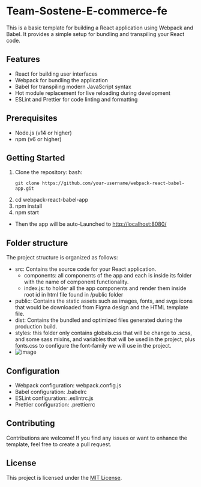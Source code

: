 # Team-Sostene-E-commerce-fe

This is a basic template for building a React application using Webpack and Babel. It provides a simple setup for bundling and transpiling your React code.

## Features

- React for building user interfaces
- Webpack for bundling the application
- Babel for transpiling modern JavaScript syntax
- Hot module replacement for live reloading during development
- ESLint and Prettier for code linting and formatting

## Prerequisites

- Node.js (v14 or higher)
- npm (v6 or higher)

## Getting Started

1. Clone the repository:
bash:
   ```
   git clone https://github.com/your-username/webpack-react-babel-app.git

   ```
2. cd webpack-react-babel-app
3. npm install
4. npm start
- Then the app will be auto-Launched to [http://localhost:8080/](http://localhost:8080/)

## Folder structure

The project structure is organized as follows:

- src: Contains the source code for your React application.
    - components: all components of the app and each is inside its folder with the name of component functionality.
    - index.js: to holder all the app components and render them inside root id in html file found in /public folder
- public: Contains the static assets such as images, fonts, and svgs icons that would be downloaded from Figma design and the HTML template file.
- dist: Contains the bundled and optimized files generated during the production build.
- styles: this folder only contains globals.css that will be change to .scss, and some sass mixins, and variables that will be used in the project, plus fonts.css to configure the font-family we will use in the project.
- ![image](https://github.com/atlp-rwanda/Team-Sostene-E-commerce-fe/assets/91186046/310e5220-d386-4613-af63-64546d8a2909)


## Configuration
- Webpack configuration: webpack.config.js
- Babel configuration: .babelrc
- ESLint configuration: .eslintrc.js
- Prettier configuration: .prettierrc

## Contributing
Contributions are welcome! If you find any issues or want to enhance the template, feel free to create a pull request.

## License
This project is licensed under the [MIT License](https://opensource.org/license/mit/).
